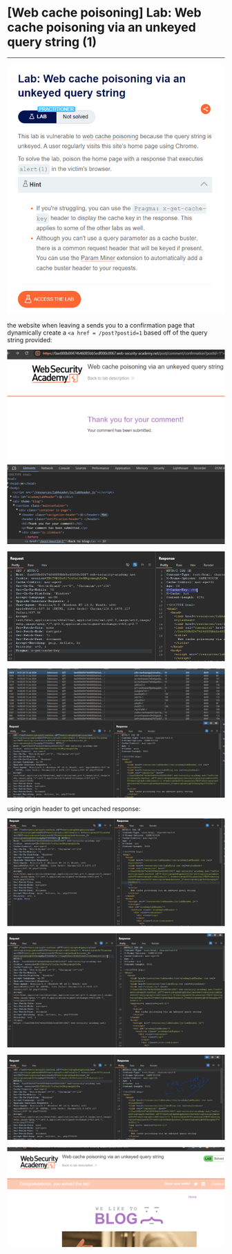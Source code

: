 # [Web cache poisoning] Lab: Web cache poisoning via an unkeyed query string (1)

---

![Untitled](%5BWeb%20cache%20poisoning%5D%20Lab%20Web%20cache%20poisoning%20via%20%202662436430c24300997718ae7e7d301d/Untitled.png)

the website when leaving a sends you to a confirmation page that dynamically create a `<a href = /post?postid=1`  based off of the query string provided: 

![Untitled](%5BWeb%20cache%20poisoning%5D%20Lab%20Web%20cache%20poisoning%20via%20%202662436430c24300997718ae7e7d301d/Untitled%201.png)

![Untitled](%5BWeb%20cache%20poisoning%5D%20Lab%20Web%20cache%20poisoning%20via%20%202662436430c24300997718ae7e7d301d/Untitled%202.png)

![Untitled](%5BWeb%20cache%20poisoning%5D%20Lab%20Web%20cache%20poisoning%20via%20%202662436430c24300997718ae7e7d301d/Untitled%203.png)

using origin header to get uncached response: 

![Untitled](%5BWeb%20cache%20poisoning%5D%20Lab%20Web%20cache%20poisoning%20via%20%202662436430c24300997718ae7e7d301d/Untitled%204.png)

![Untitled](%5BWeb%20cache%20poisoning%5D%20Lab%20Web%20cache%20poisoning%20via%20%202662436430c24300997718ae7e7d301d/Untitled%205.png)

![Untitled](%5BWeb%20cache%20poisoning%5D%20Lab%20Web%20cache%20poisoning%20via%20%202662436430c24300997718ae7e7d301d/Untitled%206.png)

![Untitled](%5BWeb%20cache%20poisoning%5D%20Lab%20Web%20cache%20poisoning%20via%20%202662436430c24300997718ae7e7d301d/Untitled%207.png)